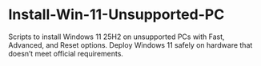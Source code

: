 # Install-Win-11-Unsupported-PC
Scripts to install Windows 11 25H2 on unsupported PCs with Fast, Advanced, and Reset options. Deploy Windows 11 safely on hardware that doesn’t meet official requirements.
